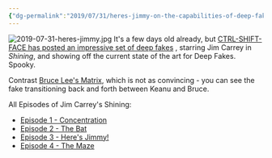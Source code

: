 ```yaml
---
{"dg-permalink":"2019/07/31/heres-jimmy-on-the-capabilities-of-deep-fakes/","created-date":"2019-07-31T00:00:00","dg-home":false,"dg-pinned":false,"dg-home-link":false,"dg-publish":true,"type":"post","disabled rules":["header-increment","yaml-title","yaml-title-alias","file-name-heading"],"title":"Here's Jimmy: On the capabilities of Deep Fakes","aliases":["Here's Jimmy: On the capabilities of Deep Fakes"],"linter-yaml-title-alias":"Here's Jimmy: On the capabilities of Deep Fakes","updated-date":"2025-05-05T17:44:21","tags":["Miscellaneous","Fakes"],"dg-path":"2019-07-31-heres-jimmy-on-the-capabilities-of-deep-fakes.md","permalink":"/2019/07/31/heres-jimmy-on-the-capabilities-of-deep-fakes/","dgPassFrontmatter":true}
---
```



![2019-07-31-heres-jimmy.jpg](/img/user/attachments/2019-07-31-heres-jimmy.jpg)
It's a few days old already, but [CTRL-SHIFT-FACE has posted an impressive set of deep fakes](https://www.youtube.com/watch?v=Dx59bskG8dc) , starring Jim Carrey in _Shining_, and showing off the current state of the art for Deep Fakes. Spooky.

Contrast [Bruce Lee's Matrix](https://www.youtube.com/watch?v=F2mwz_cnAIk), which is not as convincing - you can see the fake transitioning back and forth between Keanu and Bruce.

All Episodes of Jim Carrey's Shining:
- [Episode 1 - Concentration](https://www.youtube.com/watch?v=HG_NZpkttXE)
- [Episode 2 - The Bat](https://www.youtube.com/watch?v=-ZRUZzZPGto)
- [Episode 3 - Here's Jimmy!](https://www.youtube.com/watch?v=Dx59bskG8dc)
- [Episode 4 - The Maze](https://www.youtube.com/watch?v=UlvoEW7l5rs)
